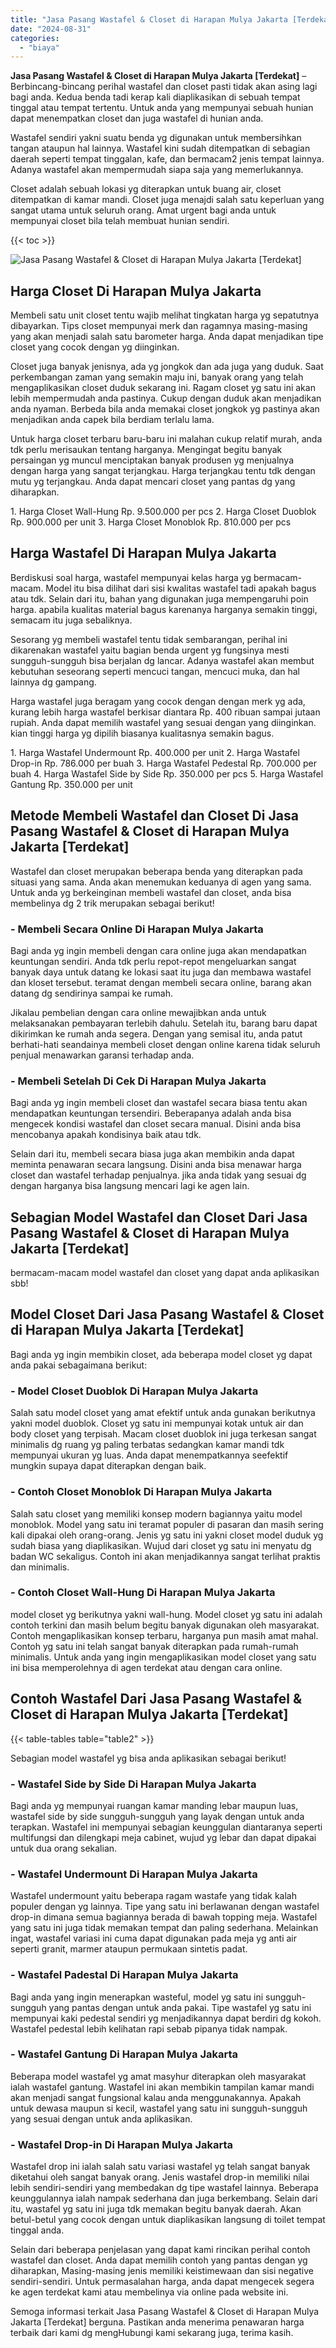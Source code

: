 ```yaml
---
title: "Jasa Pasang Wastafel & Closet di Harapan Mulya Jakarta [Terdekat]"
date: "2024-08-31"
categories: 
  - "biaya"
---
```


**Jasa Pasang Wastafel & Closet di Harapan Mulya Jakarta \[Terdekat\]** – Berbincang-bincang perihal wastafel dan closet pasti tidak akan asing lagi bagi anda. Kedua benda tadi kerap kali diaplikasikan di sebuah tempat tinggal atau tempat tertentu. Untuk anda yang mempunyai sebuah hunian dapat menempatkan closet dan juga wastafel di hunian anda.

Wastafel sendiri yakni suatu benda yg digunakan untuk membersihkan tangan ataupun hal lainnya. Wastafel kini sudah ditempatkan di sebagian daerah seperti tempat tinggalan, kafe, dan bermacam2 jenis tempat lainnya. Adanya wastafel akan mempermudah siapa saja yang memerlukannya.

Closet adalah sebuah lokasi yg diterapkan untuk buang air, closet ditempatkan di kamar mandi. Closet juga menajdi salah satu keperluan yang sangat utama untuk seluruh orang. Amat urgent bagi anda untuk mempunyai closet bila telah membuat hunian sendiri.

{{< toc >}}

![Jasa Pasang Wastafel & Closet di Harapan Mulya Jakarta [Terdekat]](/images/wastafel-closet-murah30.png)

## Harga Closet Di Harapan Mulya Jakarta

Membeli satu unit closet tentu wajib melihat tingkatan harga yg sepatutnya dibayarkan. Tips closet mempunyai merk dan ragamnya masing-masing yang akan menjadi salah satu barometer harga. Anda dapat menjadikan tipe closet yang cocok dengan yg diinginkan.

Closet juga banyak jenisnya, ada yg jongkok dan ada juga yang duduk. Saat perkembangan zaman yang semakin maju ini, banyak orang yang telah mengaplikasikan closet duduk sekarang ini. Ragam closet yg satu ini akan lebih mempermudah anda pastinya. Cukup dengan duduk akan menjadikan anda nyaman. Berbeda bila anda memakai closet jongkok yg pastinya akan menjadikan anda capek bila berdiam terlalu lama.

Untuk harga closet terbaru baru-baru ini malahan cukup relatif murah, anda tdk perlu merisaukan tentang harganya. Mengingat begitu banyak persaingan yg muncul menciptakan banyak produsen yg menjualnya dengan harga yang sangat terjangkau. Harga terjangkau tentu tdk dengan mutu yg terjangkau. Anda dapat mencari closet yang pantas dg yang diharapkan.

1\. Harga Closet Wall-Hung Rp. 9.500.000 per pcs 2. Harga Closet Duoblok Rp. 900.000 per unit 3. Harga Closet Monoblok Rp. 810.000 per pcs

## Harga Wastafel Di Harapan Mulya Jakarta

Berdiskusi soal harga, wastafel mempunyai kelas harga yg bermacam-macam. Model itu bisa dilihat dari sisi kwalitas wastafel tadi apakah bagus atau tdk. Selain dari itu, bahan yang digunakan juga mempengaruhi poin harga. apabila kualitas material bagus karenanya harganya semakin tinggi, semacam itu juga sebaliknya.

Sesorang yg membeli wastafel tentu tidak sembarangan, perihal ini dikarenakan wastafel yaitu bagian benda urgent yg fungsinya mesti sungguh-sungguh bisa berjalan dg lancar. Adanya wastafel akan membut kebutuhan seseorang seperti mencuci tangan, mencuci muka, dan hal lainnya dg gampang.

Harga wastafel juga beragam yang cocok dengan dengan merk yg ada, kurang lebih harga wastafel berkisar diantara Rp. 400 ribuan sampai jutaan rupiah. Anda dapat memilih wastafel yang sesuai dengan yang diinginkan. kian tinggi harga yg dipilih biasanya kualitasnya semakin bagus.

1\. Harga Wastafel Undermount Rp. 400.000 per unit 2. Harga Wastafel Drop-in Rp. 786.000 per buah 3. Harga Wastafel Pedestal Rp. 700.000 per buah 4. Harga Wastafel Side by Side Rp. 350.000 per pcs 5. Harga Wastafel Gantung Rp. 350.000 per unit

## Metode Membeli Wastafel dan Closet Di Jasa Pasang Wastafel & Closet di Harapan Mulya Jakarta \[Terdekat\]

Wastafel dan closet merupakan beberapa benda yang diterapkan pada situasi yang sama. Anda akan menemukan keduanya di agen yang sama. Untuk anda yg berkeinginan membeli wastafel dan closet, anda bisa membelinya dg 2 trik merupakan sebagai berikut!

### \- Membeli Secara Online Di Harapan Mulya Jakarta

Bagi anda yg ingin membeli dengan cara online juga akan mendapatkan keuntungan sendiri. Anda tdk perlu repot-repot mengeluarkan sangat banyak daya untuk datang ke lokasi saat itu juga dan membawa wastafel dan kloset tersebut. teramat dengan membeli secara online, barang akan datang dg sendirinya sampai ke rumah.

Jikalau pembelian dengan cara online mewajibkan anda untuk melaksanakan pembayaran terlebih dahulu. Setelah itu, barang baru dapat dikirimkan ke rumah anda segera. Dengan yang semisal itu, anda patut berhati-hati seandainya membeli closet dengan online karena tidak seluruh penjual menawarkan garansi terhadap anda.

### \- Membeli Setelah Di Cek Di Harapan Mulya Jakarta

Bagi anda yg ingin membeli closet dan wastafel secara biasa tentu akan mendapatkan keuntungan tersendiri. Beberapanya adalah anda bisa mengecek kondisi wastafel dan closet secara manual. Disini anda bisa mencobanya apakah kondisinya baik atau tdk.

Selain dari itu, membeli secara biasa juga akan membikin anda dapat meminta penawaran secara langsung. Disini anda bisa menawar harga closet dan wastafel terhadap penjualnya. jika anda tidak yang sesuai dg dengan harganya bisa langsung mencari lagi ke agen lain.

## Sebagian Model Wastafel dan Closet Dari Jasa Pasang Wastafel & Closet di Harapan Mulya Jakarta \[Terdekat\]

bermacam-macam model wastafel dan closet yang dapat anda aplikasikan sbb!

## Model Closet Dari Jasa Pasang Wastafel & Closet di Harapan Mulya Jakarta \[Terdekat\]

Bagi anda yg ingin membikin closet, ada beberapa model closet yg dapat anda pakai sebagaimana berikut:

### \- Model Closet Duoblok Di Harapan Mulya Jakarta

Salah satu model closet yang amat efektif untuk anda gunakan berikutnya yakni model duoblok. Closet yg satu ini mempunyai kotak untuk air dan body closet yang terpisah. Macam closet duoblok ini juga terkesan sangat minimalis dg ruang yg paling terbatas sedangkan kamar mandi tdk mempunyai ukuran yg luas. Anda dapat menempatkannya seefektif mungkin supaya dapat diterapkan dengan baik.

### \- Contoh Closet Monoblok Di Harapan Mulya Jakarta

Salah satu closet yang memiliki konsep modern bagiannya yaitu model monoblok. Model yang satu ini teramat populer di pasaran dan masih sering kali dipakai oleh orang-orang. Jenis yg satu ini yakni closet model duduk yg sudah biasa yang diaplikasikan. Wujud dari closet yg satu ini menyatu dg badan WC sekaligus. Contoh ini akan menjadikannya sangat terlihat praktis dan minimalis.

### \- Contoh Closet Wall-Hung Di Harapan Mulya Jakarta

model closet yg berikutnya yakni wall-hung. Model closet yg satu ini adalah contoh terkini dan masih belum begitu banyak digunakan oleh masyarakat. Contoh mengaplikasikan konsep terbaru, harganya pun masih amat mahal. Contoh yg satu ini telah sangat banyak diterapkan pada rumah-rumah minimalis. Untuk anda yang ingin mengaplikasikan model closet yang satu ini bisa memperolehnya di agen terdekat atau dengan cara online.

## Contoh Wastafel Dari Jasa Pasang Wastafel & Closet di Harapan Mulya Jakarta \[Terdekat\]

{{< table-tables table="table2" >}}

Sebagian model wastafel yg bisa anda aplikasikan sebagai berikut!

### \- Wastafel Side by Side Di Harapan Mulya Jakarta

Bagi anda yg mempunyai ruangan kamar manding lebar maupun luas, wastafel side by side sungguh-sungguh yang layak dengan untuk anda terapkan. Wastafel ini mempunyai sebagian keunggulan diantaranya seperti multifungsi dan dilengkapi meja cabinet, wujud yg lebar dan dapat dipakai untuk dua orang sekalian.

### \- Wastafel Undermount Di Harapan Mulya Jakarta

Wastafel undermount yaitu beberapa ragam wastafe yang tidak kalah populer dengan yg lainnya. Tipe yang satu ini berlawanan dengan wastafel drop-in dimana semua bagiannya berada di bawah topping meja. Wastafel yang satu ini juga tidak memakan tempat dan paling sederhana. Melainkan ingat, wastafel variasi ini cuma dapat digunakan pada meja yg anti air seperti granit, marmer ataupun permukaan sintetis padat.

### \- Wastafel Padestal Di Harapan Mulya Jakarta

Bagi anda yang ingin menerapkan wasteful, model yg satu ini sungguh-sungguh yang pantas dengan untuk anda pakai. Tipe wastafel yg satu ini mempunyai kaki pedestal sendiri yg menjadikannya dapat berdiri dg kokoh. Wastafel pedestal lebih kelihatan rapi sebab pipanya tidak nampak.

### \- Wastafel Gantung Di Harapan Mulya Jakarta

Beberapa model wastafel yg amat masyhur diterapkan oleh masyarakat ialah wastafel gantung. Wastafel ini akan membikin tampilan kamar mandi akan menjadi sangat fungsional kalau anda menggunakannya. Apakah untuk dewasa maupun si kecil, wastafel yang satu ini sungguh-sungguh yang sesuai dengan untuk anda aplikasikan.

### \- Wastafel Drop-in Di Harapan Mulya Jakarta

Wastafel drop ini ialah salah satu variasi wastafel yg telah sangat banyak diketahui oleh sangat banyak orang. Jenis wastafel drop-in memiliki nilai lebih sendiri-sendiri yang membedakan dg tipe wastafel lainnya. Beberapa keunggulannya ialah nampak sederhana dan juga berkembang. Selain dari itu, wastafel yg satu ini juga tdk memakan begitu banyak daerah. Akan betul-betul yang cocok dengan untuk diaplikasikan langsung di toilet tempat tinggal anda.

Selain dari beberapa penjelasan yang dapat kami rincikan perihal contoh wastafel dan closet. Anda dapat memilih contoh yang pantas dengan yg diharapkan, Masing-masing jenis memiliki keistimewaan dan sisi negative sendiri-sendiri. Untuk permasalahan harga, anda dapat mengecek segera ke agen terdekat kami atau membelinya via online pada website ini.

Semoga informasi terkait Jasa Pasang Wastafel & Closet di Harapan Mulya Jakarta \[Terdekat\] berguna. Pastikan anda menerima penawaran harga terbaik dari kami dg mengHubungi kami sekarang juga, terima kasih.
